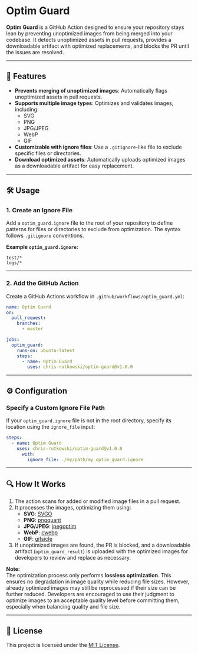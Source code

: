 # Optim Guard

**Optim Guard** is a GitHub Action designed to ensure your repository stays lean by preventing unoptimized images from being merged into your codebase. It detects unoptimized assets in pull requests, provides a downloadable artifact with optimized replacements, and blocks the PR until the issues are resolved.

---

## 🚀 Features
- **Prevents merging of unoptimized images**: Automatically flags unoptimized assets in pull requests.
- **Supports multiple image types**: Optimizes and validates images, including:
  - SVG
  - PNG
  - JPG/JPEG
  - WebP
  - GIF
- **Customizable with ignore files**: Use a `.gitignore`-like file to exclude specific files or directories.
- **Download optimized assets**: Automatically uploads optimized images as a downloadable artifact for easy replacement.

---

## 🛠️ Usage

### 1. **Create an Ignore File**
Add a `optim_guard.ignore` file to the root of your repository to define patterns for files or directories to exclude from optimization. The syntax follows `.gitignore` conventions.

**Example `optim_guard.ignore`:**
```gitignore
test/*
logs/*
```

---

### 2. **Add the GitHub Action**
Create a GitHub Actions workflow in `.github/workflows/optim_guard.yml`:

```yaml
name: Optim Guard
on:
  pull_request:
    branches:
      - master

jobs:
  optim_guard:
    runs-on: ubuntu-latest
    steps:
      - name: Optim Guard
        uses: chris-rutkowski/optim-guard@v1.0.0
```

---

## ⚙️ Configuration

### **Specify a Custom Ignore File Path**
If your `optim_guard.ignore` file is not in the root directory, specify its location using the `ignore_file` input:

```yaml
steps:
  - name: Optim Guard
    uses: chris-rutkowski/optim-guard@v1.0.0
      with:
        ignore_file: ./my/path/my_optim_guard.ignore
```

---

## 🔍 How It Works

1. The action scans for added or modified image files in a pull request.
2. It processes the images, optimizing them using:
   - **SVG**: [SVGO](https://github.com/svg/svgo)
   - **PNG**: [pngquant](https://pngquant.org/)
   - **JPG/JPEG**: [jpegoptim](https://github.com/tjko/jpegoptim)
   - **WebP**: [cwebp](https://developers.google.com/speed/webp)
   - **GIF**: [gifsicle](https://www.lcdf.org/gifsicle/)
3. If unoptimized images are found, the PR is blocked, and a downloadable artifact (`optim_guard_result`) is uploaded with the optimized images for developers to review and replace as necessary.

**Note:**  
The optimization process only performs **lossless optimization**. This ensures no degradation in image quality while reducing file sizes. However, already optimized images may still be reprocessed if their size can be further reduced. Developers are encouraged to use their judgment to optimize images to an acceptable quality level before committing them, especially when balancing quality and file size.

---

## 📄 License
This project is licensed under the [MIT License](LICENSE).
